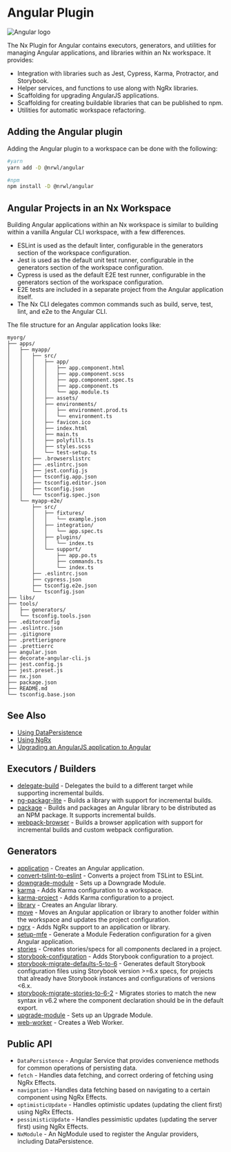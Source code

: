 # Angular Plugin

![Angular logo](/shared/angular-logo.png)

The Nx Plugin for Angular contains executors, generators, and utilities for managing Angular applications, and libraries within an Nx workspace. It provides:

- Integration with libraries such as Jest, Cypress, Karma, Protractor, and Storybook.
- Helper services, and functions to use along with NgRx libraries.
- Scaffolding for upgrading AngularJS applications.
- Scaffolding for creating buildable libraries that can be published to npm.
- Utilities for automatic workspace refactoring.

## Adding the Angular plugin

Adding the Angular plugin to a workspace can be done with the following:

```bash
#yarn
yarn add -D @nrwl/angular
```

```bash
#npm
npm install -D @nrwl/angular
```

## Angular Projects in an Nx Workspace

Building Angular applications within an Nx workspace is similar to building within a vanilla Angular CLI workspace, with a few differences.

- ESLint is used as the default linter, configurable in the generators section of the workspace configuration.
- Jest is used as the default unit test runner, configurable in the generators section of the workspace configuration.
- Cypress is used as the default E2E test runner, configurable in the generators section of the workspace configuration.
- E2E tests are included in a separate project from the Angular application itself.
- The Nx CLI delegates common commands such as build, serve, test, lint, and e2e to the Angular CLI.

The file structure for an Angular application looks like:

```treeview
myorg/
├── apps/
│   ├── myapp/
│   │   ├── src/
│   │   │   ├── app/
│   │   │   │   ├── app.component.html
│   │   │   │   ├── app.component.scss
│   │   │   │   ├── app.component.spec.ts
│   │   │   │   ├── app.component.ts
│   │   │   │   └── app.module.ts
│   │   │   ├── assets/
│   │   │   ├── environments/
│   │   │   │   ├── environment.prod.ts
│   │   │   │   └── environment.ts
│   │   │   ├── favicon.ico
│   │   │   ├── index.html
│   │   │   ├── main.ts
│   │   │   ├── polyfills.ts
│   │   │   ├── styles.scss
│   │   │   └── test-setup.ts
│   │   ├── .browserslistrc
│   │   ├── .eslintrc.json
│   │   ├── jest.config.js
│   │   ├── tsconfig.app.json
│   │   ├── tsconfig.editor.json
│   │   ├── tsconfig.json
│   │   └── tsconfig.spec.json
│   └── myapp-e2e/
│       ├── src/
│       │   ├── fixtures/
│       │   │   └── example.json
│       │   ├── integration/
│       │   │   └── app.spec.ts
│       │   ├── plugins/
│       │   │   └── index.ts
│       │   └── support/
│       │       ├── app.po.ts
│       │       ├── commands.ts
│       │       └── index.ts
│       ├── .eslintrc.json
│       ├── cypress.json
│       ├── tsconfig.e2e.json
│       └── tsconfig.json
├── libs/
├── tools/
│   ├── generators/
│   └── tsconfig.tools.json
├── .editorconfig
├── .eslintrc.json
├── .gitignore
├── .prettierignore
├── .prettierrc
├── angular.json
├── decorate-angular-cli.js
├── jest.config.js
├── jest.preset.js
├── nx.json
├── package.json
├── README.md
└── tsconfig.base.json
```

## See Also

- [Using DataPersistence](/{{version}}/angular/guides/misc-data-persistence)
- [Using NgRx](/{{version}}/angular/guides/misc-ngrx)
- [Upgrading an AngularJS application to Angular](/{{version}}/angular/guides/misc-upgrade)

## Executors / Builders

- [delegate-build](/{{framework}}/angular/delegate-build) - Delegates the build to a different target while supporting incremental builds.
- [ng-packagr-lite](/{{framework}}/angular/ng-packagr-lite) - Builds a library with support for incremental builds.
- [package](/{{framework}}/angular/package) - Builds and packages an Angular library to be distributed as an NPM package. It supports incremental builds.
- [webpack-browser](/{{framework}}/angular/webpack-browser) - Builds a browser application with support for incremental builds and custom webpack configuration.

## Generators

- [application](/{{framework}}/angular/application) - Creates an Angular application.
- [convert-tslint-to-eslint](/{{framework}}/angular/convert-tslint-to-eslint) - Converts a project from TSLint to ESLint.
- [downgrade-module](/{{framework}}/angular/downgrade-module) - Sets up a Downgrade Module.
- [karma](/{{framework}}/angular/karma) - Adds Karma configuration to a workspace.
- [karma-project](/{{framework}}/angular/karma-project) - Adds Karma configuration to a project.
- [library](/{{framework}}/angular/library) - Creates an Angular library.
- [move](/{{framework}}/angular/move) - Moves an Angular application or library to another folder within the workspace and updates the project configuration.
- [ngrx](/{{framework}}/angular/ngrx) - Adds NgRx support to an application or library.
- [setup-mfe](/{{framework}}/angular/setup-mfe) - Generate a Module Federation configuration for a given Angular application.
- [stories](/{{framework}}/angular/stories) - Creates stories/specs for all components declared in a project.
- [storybook-configuration](/{{framework}}/angular/storybook-configuration) - Adds Storybook configuration to a project.
- [storybook-migrate-defaults-5-to-6](/{{framework}}/angular/storybook-migrate-defaults-5-to-6) - Generates default Storybook configuration files using Storybook version >=6.x specs, for projects that already have Storybook instances and configurations of versions <6.x.
- [storybook-migrate-stories-to-6-2](/{{framework}}/angular/storybook-migrate-stories-to-6-2) - Migrates stories to match the new syntax in v6.2 where the component declaration should be in the default export.
- [upgrade-module](/{{framework}}/angular/upgrade-module) - Sets up an Upgrade Module.
- [web-worker](/{{framework}}/angular/web-worker) - Creates a Web Worker.

## Public API

- `DataPersistence` - Angular Service that provides convenience methods for common operations of persisting data.
- `fetch` - Handles data fetching, and correct ordering of fetching using NgRx Effects.
- `navigation` - Handles data fetching based on navigating to a certain component using NgRx Effects.
- `optimisticUpdate` - Handles optimistic updates (updating the client first) using NgRx Effects.
- `pessimisticUpdate` - Handles pessimistic updates (updating the server first) using NgRx Effects.
- `NxModule` - An NgModule used to register the Angular providers, including DataPersistence.
